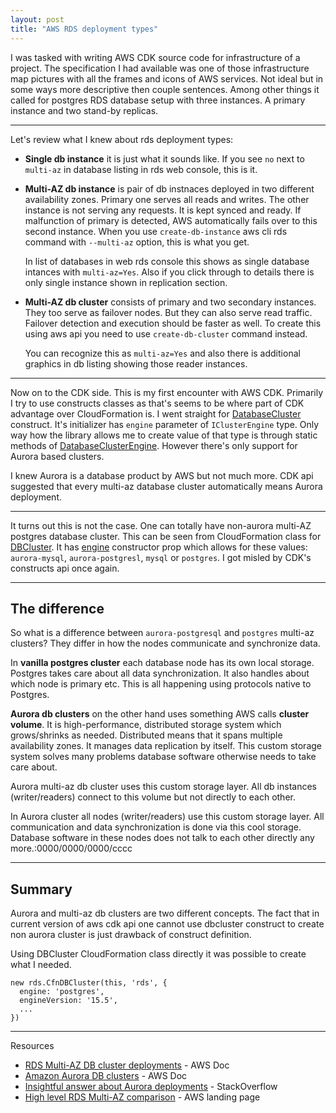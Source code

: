 ```yaml
---
layout: post
title: "AWS RDS deployment types"
---
```


I was tasked with writing AWS CDK source code for infrastructure of a project.
The specification I had available was one of those infrastructure map pictures with all the frames and icons of AWS services.
Not ideal but in some ways more descriptive then couple sentences.
Among other things it called for postgres RDS database setup with three instances.
A primary instance and two stand-by replicas.

---

Let's review what I knew about rds deployment types:

- **Single db instance** it is just what it sounds like. If you see `no` next to `multi-az` in database listing in rds web console, this is it.

- **Multi-AZ db instance** is pair of db instnaces deployed in two different availability zones.
  Primary one serves all reads and writes. The other instance is not serving any requests.
  It is kept synced and ready. If malfunction of primary is detected, AWS automatically fails over to this second instance.
  When you use `create-db-instance` aws cli rds command with `--multi-az` option, this is what you get.

  In list of databases in web rds console this shows as single database intances with `multi-az=Yes`. Also if you click through to details there is only single instance shown in replication section.

- **Multi-AZ db cluster** consists of primary and two secondary instances. They too serve as failover
  nodes. But they can also serve read traffic. Failover detection and execution should be faster as well.
  To create this using aws api you need to use `create-db-cluster` command instead.

  You can recognize this as `multi-az=Yes` and also there is additional graphics in db listing showing those reader instances.

---

Now on to the CDK side. This is my first encounter with AWS CDK. Primarily I try to use constructs classes as
that's seems to be where part of CDK advantage over CloudFormation is.
I went straight for [DatabaseCluster](https://docs.aws.amazon.com/cdk/api/v2/docs/aws-cdk-lib.aws_rds.DatabaseCluster.html)
construct. It's initializer has `engine` parameter of `IClusterEngine` type.
Only way how the library allows me to create value of that type is through
static methods of [DatabaseClusterEngine](https://docs.aws.amazon.com/cdk/api/v2/docs/aws-cdk-lib.aws_rds.DatabaseClusterEngine.html).
However there's only support for Aurora based clusters.

I knew Aurora is a database product by AWS but not much more. CDK api suggested that every multi-az database cluster
automatically means Aurora deployment.

---

It turns out this is not the case. One can totally have non-aurora multi-AZ postgres database cluster.
This can be seen from CloudFormation class for [DBCluster](https://docs.aws.amazon.com/cdk/api/v2/docs/aws-cdk-lib.aws_rds.CfnDBCluster.html).
It has [engine](https://docs.aws.amazon.com/cdk/api/v2/docs/aws-cdk-lib.aws_rds.CfnDBCluster.html#engine) constructor prop
which allows for these values: `aurora-mysql`, `aurora-postgresl`, `mysql` or `postgres`.
I got misled by CDK's constructs api once again.

---

## The difference

So what is a difference between `aurora-postgresql` and `postgres` multi-az clusters?
They differ in how the nodes communicate and synchronize data.

In **vanilla postgres cluster** each database node has its own local storage. Postgres takes care about all data synchronization.
It also handles about which node is primary etc. This is all happening using protocols native to Postgres.

**Aurora db clusters** on the other hand uses something AWS calls **cluster volume**. It is high-performance, distributed storage system
which grows/shrinks as needed. Distributed means that it spans multiple availability zones. It manages data replication by itself.
This custom storage system solves many problems database software otherwise needs to take care about.

Aurora multi-az db cluster uses this custom storage layer. All db instances (writer/readers) connect to this volume but not directly to each other.

In Aurora cluster all nodes (writer/readers) use this custom storage layer. All communication and data synchronization is done via
this cool storage. Database software in these nodes does not talk to each other directly any more.:0000/0000/0000/cccc

---

## Summary

Aurora and multi-az db clusters are two different concepts. The fact that in current version of aws cdk api one cannot use dbcluster construct to create non aurora cluster is just drawback of construct definition.

Using DBCluster CloudFormation class directly it was possible to create what I needed.

```
new rds.CfnDBCluster(this, 'rds', {
  engine: 'postgres',
  engineVersion: '15.5',
  ...
})
```

---

Resources
- [RDS Multi-AZ DB cluster deployments](https://docs.aws.amazon.com/AmazonRDS/latest/UserGuide/multi-az-db-clusters-concepts.html) - AWS Doc
- [Amazon Aurora DB clusters](https://docs.aws.amazon.com/AmazonRDS/latest/AuroraUserGuide/Aurora.Overview.html) - AWS Doc
- [Insightful answer about Aurora deployments](https://stackoverflow.com/a/31978929) - StackOverflow
- [High level RDS Multi-AZ comparison](https://aws.amazon.com/rds/features/multi-az/) - AWS landing page

